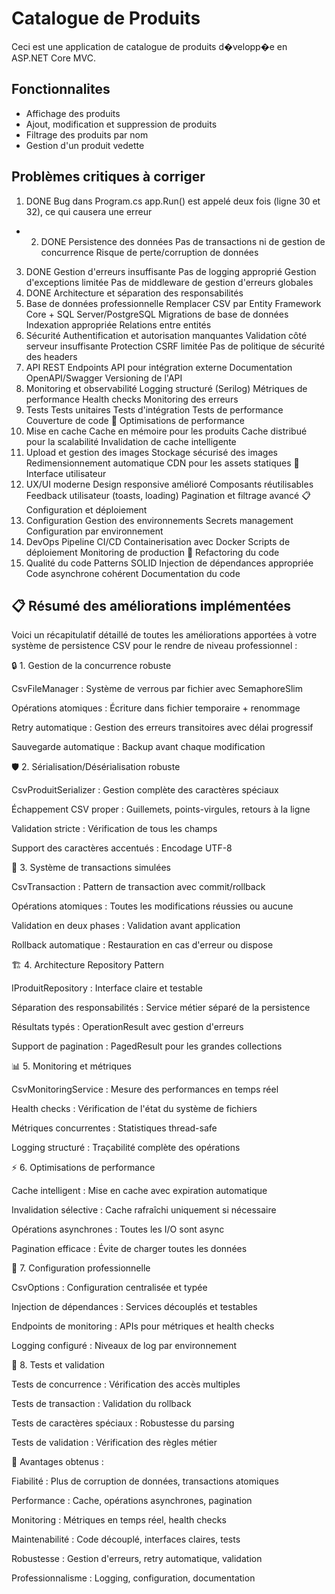 # Catalogue de Produits

Ceci est une application de catalogue de produits d�velopp�e en ASP.NET Core MVC.

## Fonctionnalites

- Affichage des produits
- Ajout, modification et suppression de produits
- Filtrage des produits par nom
- Gestion d'un produit vedette


## Problèmes critiques à corriger
 1. DONE Bug dans Program.cs
app.Run() est appelé deux fois (ligne 30 et 32), ce qui causera une erreur
 - 2. DONE Persistence des données
Pas de transactions ni de gestion de concurrence
Risque de perte/corruption de données
3. DONE Gestion d'erreurs insuffisante
Pas de logging approprié
Gestion d'exceptions limitée
Pas de middleware de gestion d'erreurs globales
4. DONE Architecture et séparation des responsabilités
5. Base de données professionnelle
Remplacer CSV par Entity Framework Core + SQL Server/PostgreSQL
Migrations de base de données
Indexation appropriée
Relations entre entités
6. Sécurité
Authentification et autorisation manquantes
Validation côté serveur insuffisante
Protection CSRF limitée
Pas de politique de sécurité des headers
7. API REST
Endpoints API pour intégration externe
Documentation OpenAPI/Swagger
Versioning de l'API
8. Monitoring et observabilité
Logging structuré (Serilog)
Métriques de performance
Health checks
Monitoring des erreurs
9. Tests
Tests unitaires
Tests d'intégration
Tests de performance
Couverture de code
🚀 Optimisations de performance
10. Mise en cache
Cache en mémoire pour les produits
Cache distribué pour la scalabilité
Invalidation de cache intelligente
11. Upload et gestion des images
Stockage sécurisé des images
Redimensionnement automatique
CDN pour les assets statiques
🎨 Interface utilisateur
12. UX/UI moderne
Design responsive amélioré
Composants réutilisables
Feedback utilisateur (toasts, loading)
Pagination et filtrage avancé
📋 Configuration et déploiement
13. Configuration
Gestion des environnements
Secrets management
Configuration par environnement
14. DevOps
Pipeline CI/CD
Containerisation avec Docker
Scripts de déploiement
Monitoring de production
🔄 Refactoring du code
15. Qualité du code
Patterns SOLID
Injection de dépendances appropriée
Code asynchrone cohérent
Documentation du code

## 📋 Résumé des améliorations implémentées

Voici un récapitulatif détaillé de toutes les améliorations apportées à votre système de persistence CSV pour le rendre de niveau professionnel :

🔒 1. Gestion de la concurrence robuste

CsvFileManager : Système de verrous par fichier avec SemaphoreSlim

Opérations atomiques : Écriture dans fichier temporaire + renommage

Retry automatique : Gestion des erreurs transitoires avec délai progressif

Sauvegarde automatique : Backup avant chaque modification

🛡️ 2. Sérialisation/Désérialisation robuste

CsvProduitSerializer : Gestion complète des caractères spéciaux

Échappement CSV proper : Guillemets, points-virgules, retours à la ligne

Validation stricte : Vérification de tous les champs

Support des caractères accentués : Encodage UTF-8

🔄 3. Système de transactions simulées

CsvTransaction : Pattern de transaction avec commit/rollback

Opérations atomiques : Toutes les modifications réussies ou aucune

Validation en deux phases : Validation avant application

Rollback automatique : Restauration en cas d'erreur ou dispose

🏗️ 4. Architecture Repository Pattern

IProduitRepository : Interface claire et testable

Séparation des responsabilités : Service métier séparé de la persistence

Résultats typés : OperationResult<T> avec gestion d'erreurs

Support de pagination : PagedResult<T> pour les grandes collections

📊 5. Monitoring et métriques

CsvMonitoringService : Mesure des performances en temps réel

Health checks : Vérification de l'état du système de fichiers

Métriques concurrentes : Statistiques thread-safe

Logging structuré : Traçabilité complète des opérations

⚡ 6. Optimisations de performance

Cache intelligent : Mise en cache avec expiration automatique

Invalidation sélective : Cache rafraîchi uniquement si nécessaire

Opérations asynchrones : Toutes les I/O sont async

Pagination efficace : Évite de charger toutes les données

🔧 7. Configuration professionnelle

CsvOptions : Configuration centralisée et typée

Injection de dépendances : Services découplés et testables

Endpoints de monitoring : APIs pour métriques et health checks

Logging configuré : Niveaux de log par environnement

🧪 8. Tests et validation

Tests de concurrence : Vérification des accès multiples

Tests de transaction : Validation du rollback

Tests de caractères spéciaux : Robustesse du parsing

Tests de validation : Vérification des règles métier

🚀 Avantages obtenus :

Fiabilité : Plus de corruption de données, transactions atomiques

Performance : Cache, opérations asynchrones, pagination

Monitoring : Métriques en temps réel, health checks

Maintenabilité : Code découplé, interfaces claires, tests

Robustesse : Gestion d'erreurs, retry automatique, validation

Professionnalisme : Logging, configuration, documentation

